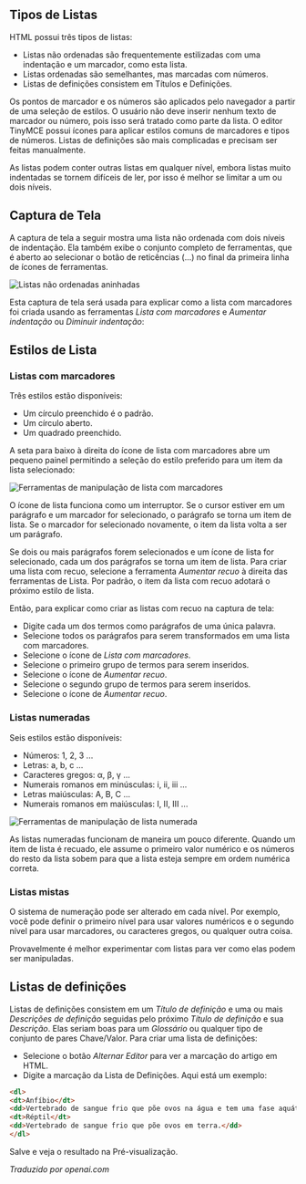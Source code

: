 <!-- Filename: J4.x:Article_Lists / Display title: Artigo: Editar - Listas -->

## Tipos de Listas

HTML possui três tipos de listas:

- Listas não ordenadas são frequentemente estilizadas com uma indentação e um marcador,
  como esta lista.
- Listas ordenadas são semelhantes, mas marcadas com números.
- Listas de definições consistem em Títulos e Definições.

Os pontos de marcador e os números são aplicados pelo navegador a partir de uma seleção de estilos. O usuário não deve inserir nenhum texto de marcador ou número, pois isso será tratado como parte da lista. O editor TinyMCE possui ícones para aplicar estilos comuns de marcadores e tipos de números. Listas de definições são mais complicadas e precisam ser feitas manualmente.

As listas podem conter outras listas em qualquer nível, embora listas muito indentadas se tornem difíceis de ler, por isso é melhor se limitar a um ou dois níveis.

## Captura de Tela

A captura de tela a seguir mostra uma lista não ordenada com dois níveis de indentação. Ela também exibe o conjunto completo de ferramentas, que é aberto ao selecionar o botão de reticências (...) no final da primeira linha de ícones de ferramentas.

![Listas não ordenadas aninhadas](../../../en/images/articles/articles-edit-lists.png)

Esta captura de tela será usada para explicar como a lista com marcadores foi criada usando as ferramentas *Lista com marcadores* e *Aumentar indentação* ou *Diminuir indentação*:

## Estilos de Lista

### Listas com marcadores

Três estilos estão disponíveis:

- Um círculo preenchido é o padrão.
- Um círculo aberto.
- Um quadrado preenchido.

A seta para baixo à direita do ícone de lista com marcadores abre um pequeno painel
permitindo a seleção do estilo preferido para um item da lista selecionado:

![Ferramentas de manipulação de lista com marcadores](../../../en/images/articles/articles-edit-list-bullets.png)

O ícone de lista funciona como um interruptor. Se o cursor estiver em um parágrafo e um marcador
for selecionado, o parágrafo se torna um item de lista. Se o marcador for selecionado novamente,
o item da lista volta a ser um parágrafo.

Se dois ou mais parágrafos forem selecionados e um ícone de lista for selecionado, cada um dos
parágrafos se torna um item de lista. Para criar uma lista com recuo, selecione a ferramenta
*Aumentar recuo* à direita das ferramentas de Lista. Por padrão, o item da lista com recuo
adotará o próximo estilo de lista.

Então, para explicar como criar as listas com recuo na captura de tela:

- Digite cada um dos termos como parágrafos de uma única palavra.
- Selecione todos os parágrafos para serem transformados em uma lista com marcadores.
- Selecione o ícone de *Lista com marcadores*.
- Selecione o primeiro grupo de termos para serem inseridos.
- Selecione o ícone de *Aumentar recuo*.
- Selecione o segundo grupo de termos para serem inseridos.
- Selecione o ícone de *Aumentar recuo*.

### Listas numeradas

Seis estilos estão disponíveis:

- Números: 1, 2, 3 ...
- Letras: a, b, c ...
- Caracteres gregos: &alpha;, &beta;, &gamma; ...
- Numerais romanos em minúsculas: i, ii, iii ...
- Letras maiúsculas: A, B, C ...
- Numerais romanos em maiúsculas: I, II, III ...

![Ferramentas de manipulação de lista numerada](../../../en/images/articles/articles-edit-list-numbers.png)

As listas numeradas funcionam de maneira um pouco diferente. Quando um item de lista é recuado, ele
assume o primeiro valor numérico e os números do resto da lista sobem para
que a lista esteja sempre em ordem numérica correta.

### Listas mistas

O sistema de numeração pode ser alterado em cada nível. Por exemplo, você pode definir 
o primeiro nível para usar valores numéricos e o segundo nível para usar marcadores, ou
caracteres gregos, ou qualquer outra coisa.

Provavelmente é melhor experimentar com listas para ver como elas podem ser manipuladas.

## Listas de definições

Listas de definições consistem em um *Título de definição* e uma ou mais *Descrições de definição* seguidas pelo próximo *Título de definição* e sua *Descrição*. Elas seriam boas para um *Glossário* ou qualquer tipo de conjunto de pares Chave/Valor. Para criar uma lista de definições:

- Selecione o botão *Alternar Editor* para ver a marcação do artigo em HTML.
- Digite a marcação da Lista de Definições. Aqui está um exemplo:
```html
<dl>
<dt>Anfíbio</dt>
<dd>Vertebrado de sangue frio que põe ovos na água e tem uma fase aquática larval.</dd>
<dt>Réptil</dt>
<dd>Vertebrado de sangue frio que põe ovos em terra.</dd>
</dl>
```
Salve e veja o resultado na Pré-visualização.

*Traduzido por openai.com*

